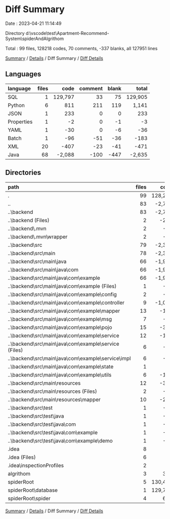 # Diff Summary

Date : 2023-04-21 11:14:49

Directory d:\\vscode\\test\\Apartment-Recommend-System\\spiderAndAlgrithom

Total : 99 files,  128218 codes, 70 comments, -337 blanks, all 127951 lines

[Summary](results.md) / [Details](details.md) / Diff Summary / [Diff Details](diff-details.md)

## Languages
| language | files | code | comment | blank | total |
| :--- | ---: | ---: | ---: | ---: | ---: |
| SQL | 1 | 129,797 | 33 | 75 | 129,905 |
| Python | 6 | 811 | 211 | 119 | 1,141 |
| JSON | 1 | 233 | 0 | 0 | 233 |
| Properties | 1 | -2 | 0 | -1 | -3 |
| YAML | 1 | -30 | 0 | -6 | -36 |
| Batch | 1 | -96 | -51 | -36 | -183 |
| XML | 20 | -407 | -23 | -41 | -471 |
| Java | 68 | -2,088 | -100 | -447 | -2,635 |

## Directories
| path | files | code | comment | blank | total |
| :--- | ---: | ---: | ---: | ---: | ---: |
| . | 99 | 128,218 | 70 | -337 | 127,951 |
| .. | 83 | -2,702 | -174 | -531 | -3,407 |
| ..\\backend | 83 | -2,702 | -174 | -531 | -3,407 |
| ..\\backend (Files) | 2 | -269 | -59 | -53 | -381 |
| ..\\backend\\.mvn | 2 | -78 | -31 | -12 | -121 |
| ..\\backend\\.mvn\\wrapper | 2 | -78 | -31 | -12 | -121 |
| ..\\backend\\src | 79 | -2,355 | -84 | -466 | -2,905 |
| ..\\backend\\src\\main | 78 | -2,313 | -84 | -451 | -2,848 |
| ..\\backend\\src\\main\\java | 66 | -1,970 | -69 | -421 | -2,460 |
| ..\\backend\\src\\main\\java\\com | 66 | -1,970 | -69 | -421 | -2,460 |
| ..\\backend\\src\\main\\java\\com\\example | 66 | -1,970 | -69 | -421 | -2,460 |
| ..\\backend\\src\\main\\java\\com\\example (Files) | 1 | -31 | -1 | -12 | -44 |
| ..\\backend\\src\\main\\java\\com\\example\\config | 2 | -41 | -25 | -9 | -75 |
| ..\\backend\\src\\main\\java\\com\\example\\controller | 9 | -1,006 | -18 | -171 | -1,195 |
| ..\\backend\\src\\main\\java\\com\\example\\mapper | 13 | -130 | -13 | -66 | -209 |
| ..\\backend\\src\\main\\java\\com\\example\\msg | 7 | -89 | -2 | -26 | -117 |
| ..\\backend\\src\\main\\java\\com\\example\\pojo | 15 | -387 | -2 | -49 | -438 |
| ..\\backend\\src\\main\\java\\com\\example\\service | 12 | -121 | 0 | -46 | -167 |
| ..\\backend\\src\\main\\java\\com\\example\\service (Files) | 6 | -46 | 0 | -22 | -68 |
| ..\\backend\\src\\main\\java\\com\\example\\service\\impl | 6 | -75 | 0 | -24 | -99 |
| ..\\backend\\src\\main\\java\\com\\example\\state | 1 | -5 | 0 | -2 | -7 |
| ..\\backend\\src\\main\\java\\com\\example\\utils | 6 | -160 | -8 | -40 | -208 |
| ..\\backend\\src\\main\\resources | 12 | -343 | -15 | -30 | -388 |
| ..\\backend\\src\\main\\resources (Files) | 2 | -57 | -15 | -9 | -81 |
| ..\\backend\\src\\main\\resources\\mapper | 10 | -286 | 0 | -21 | -307 |
| ..\\backend\\src\\test | 1 | -42 | 0 | -15 | -57 |
| ..\\backend\\src\\test\\java | 1 | -42 | 0 | -15 | -57 |
| ..\\backend\\src\\test\\java\\com | 1 | -42 | 0 | -15 | -57 |
| ..\\backend\\src\\test\\java\\com\\example | 1 | -42 | 0 | -15 | -57 |
| ..\\backend\\src\\test\\java\\com\\example\\demo | 1 | -42 | 0 | -15 | -57 |
| .idea | 8 | 79 | 0 | 0 | 79 |
| .idea (Files) | 6 | 44 | 0 | 0 | 44 |
| .idea\\inspectionProfiles | 2 | 35 | 0 | 0 | 35 |
| algrithom | 3 | 393 | 141 | 80 | 614 |
| spiderRoot | 5 | 130,448 | 103 | 114 | 130,665 |
| spiderRoot\\database | 1 | 129,797 | 33 | 75 | 129,905 |
| spiderRoot\\spider | 4 | 651 | 70 | 39 | 760 |

[Summary](results.md) / [Details](details.md) / Diff Summary / [Diff Details](diff-details.md)